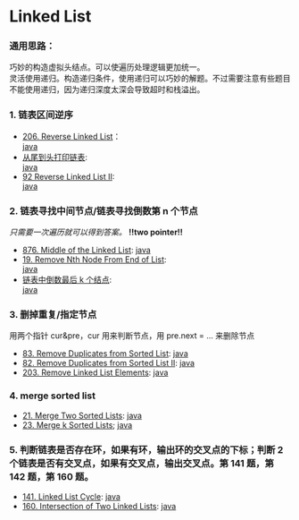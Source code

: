 # Linked List

### 通用思路：

巧妙的构造虚拟头结点。可以使遍历处理逻辑更加统一。  
灵活使用递归。构造递归条件，使用递归可以巧妙的解题。不过需要注意有些题目不能使用递归，因为递归深度太深会导致超时和栈溢出。

### 1. 链表区间逆序

- [206. Reverse Linked List](https://leetcode.com/problems/reverse-linked-list/)：  
  [java](/solution_java/0206_Reverse_Linked_List.java)
- [从尾到头打印链表](https://www.nowcoder.com/practice/d0267f7f55b3412ba93bd35cfa8e8035?tpId=13&&tqId=11156&rp=1&ru=/ta/coding-interviews&qru=/ta/coding-interviews/question-ranking):  
  [java](/牛客网/从尾到头打印链表.java)
- [92 Reverse Linked List II](https://leetcode.com/problems/reverse-linked-list-ii/):  
  [java](/solution_java/0092_Reverse_Linked_List_II.java)

### 2. 链表寻找中间节点/链表寻找倒数第 n 个节点

_只需要一次遍历就可以得到答案。_
**!!two pointer!!**

- [876. Middle of the Linked List](https://leetcode.com/problems/middle-of-the-linked-list/):
  [java](/solution_java/0876_Middle_of_the_Linked_List.java)
- [19. Remove Nth Node From End of List](https://leetcode.com/problems/remove-nth-node-from-end-of-list/):  
  [java](/solution_java/0019_Remove_Nth_Node_From_End_of_List.java)
- [链表中倒数最后 k 个结点](https://www.nowcoder.com/practice/886370fe658f41b498d40fb34ae76ff9?tpId=13&&tqId=11167&rp=1&ru=/ta/coding-interviews&qru=/ta/coding-interviews/question-ranking):  
  [java](/牛客网/链表中倒数最后k个结点.java)

### 3. 删掉重复/指定节点

用两个指针 cur&pre，cur 用来判断节点，用 pre.next = ... 来删除节点

- [83. Remove Duplicates from Sorted List](https://leetcode.com/problems/remove-duplicates-from-sorted-list/):
  [java](/solution_java/0083_Remove_Duplicates_from_Sorted_List.java)
- [82. Remove Duplicates from Sorted List II](https://leetcode.com/problems/remove-duplicates-from-sorted-list-ii):
  [java](/solution_java/0082_Remove_Duplicates_from_Sorted_List_II.java)
- [203. Remove Linked List Elements](https://leetcode.com/problems/remove-linked-list-elements/):
  [java](/solution_java/0203_Remove_Linked_List_Elements.java)

### 4. merge sorted list

- [21. Merge Two Sorted Lists](https://leetcode.com/problems/merge-two-sorted-lists/):
  [java](/solution_java/0021_Merge_Two_Sorted_Lists.java)
- [23. Merge k Sorted Lists](https://leetcode.com/problems/merge-k-sorted-lists/);
  [java](/solution_java/0023_Merge_k_Sorted_Lists.java)

### 5. 判断链表是否存在环，如果有环，输出环的交叉点的下标；判断 2 个链表是否有交叉点，如果有交叉点，输出交叉点。第 141 题，第 142 题，第 160 题。

- [141. Linked List Cycle](https://leetcode.com/problems/linked-list-cycle/):
  [java](/solution_java/0141_Linked_List_Cycle.java)
- [160. Intersection of Two Linked Lists](https://leetcode.com/problems/intersection-of-two-linked-lists/):
  [java](/solution_java/0160_Intersection_of_Two_Linked_Lists.java)
